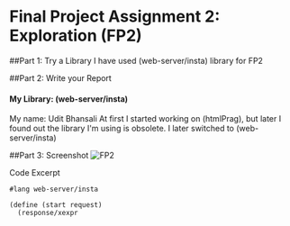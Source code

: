 # Final Project Assignment 2: Exploration (FP2)

##Part 1: Try a Library
I have used (web-server/insta) library for FP2

##Part 2: Write your Report
#### My Library: (web-server/insta)
My name: Udit Bhansali
At first I started working on (htmlPrag), but later I found out the library I'm using is obsolete. I later switched to (web-server/insta)

##Part 3: Screenshot
![FP2](http://i.imgur.com/TcWAYBC.png?1)

Code Excerpt
```
#lang web-server/insta
 
(define (start request)
  (response/xexpr
```
